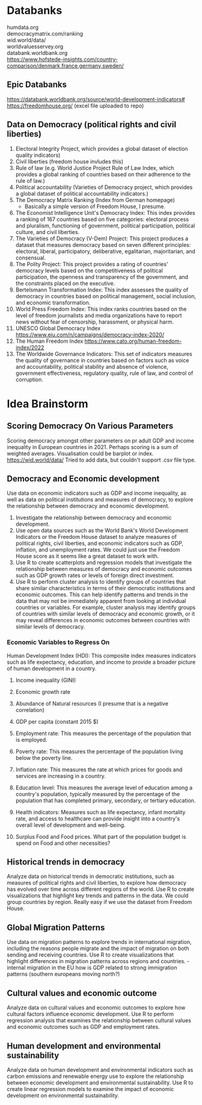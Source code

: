 # Databanks

humdata.org  
democracymatrix.com/ranking  
wid.world/data/  
worldvaluesservey.org  
databank.worldbank.org  
https://www.hofstede-insights.com/country-comparison/denmark,france,germany,sweden/

## Epic Databanks
https://databank.worldbank.org/source/world-development-indicators#
https://freedomhouse.org/ (excel file uploaded to repo)

## Data on Democracy (political rights and civil liberties)
1.  Electoral Integrity Project, which provides a global dataset of election quality indicators)
2. Civil liberties (freedom house invludes this)
3. Rule of law (e.g. World Justice Project Rule of Law Index, which provides a global ranking of countries based on their adherence to the rule of law.)
4. Political accountability (Varieties of Democracy project, which provides a global dataset of political accountability indicators.)
5. The Democracy Matrix Ranking (Index from German homepage)
    - Basically a simple version of Freedom House, I presume.
6. The Economist Intelligence Unit's Democracy Index: This index provides a ranking of 167 countries based on five categories: electoral process and pluralism, functioning of government, political participation, political culture, and civil liberties.
7. The Varieties of Democracy (V-Dem) Project: This project produces a dataset that measures democracy based on seven different principles: electoral, liberal, participatory, deliberative, egalitarian, majoritarian, and consensual.
8. The Polity Project: This project provides a rating of countries' democracy levels based on the competitiveness of political participation, the openness and transparency of the government, and the constraints placed on the executive.
9. Bertelsmann Transformation Index: This index assesses the quality of democracy in countries based on political management, social inclusion, and economic transformation.
10. World Press Freedom Index: This index ranks countries based on the level of freedom journalists and media organizations have to report news without fear of censorship, harassment, or physical harm.
11. UNESCO Global Democracy Index https://www.eiu.com/n/campaigns/democracy-index-2020/
12. The Human Freedom Index https://www.cato.org/human-freedom-index/2022
13. The Worldwide Governance Indicators: This set of indicators measures the quality of governance in countries based on factors such as voice and accountability, political stability and absence of violence, government effectiveness, regulatory quality, rule of law, and control of corruption.


# Idea Brainstorm

## Scoring Democracy On Various Parameters

Scoring democracy amongst other parameters on pr adult GDP and income inequality in European countries in 2021.
Perhaps scoring is a sum of weighted averages.
Visualisation could be barplot or index.
https://wid.world/data/
Tried to add data, but couldn't support .csv file type.

## Democracy and Economic development
Use data on economic indicators such as GDP and income inequality, as well as data on political institutions and measures of democracy, to explore the relationship between democracy and economic development.

1. Investigate the relationship between democracy and economic development.
2. Use open data sources such as the World Bank's World Development Indicators or the Freedom House dataset to analyze measures of political rights, civil liberties, and economic indicators such as GDP, inflation, and unemployment rates. We could just use the Freedom House score as it seems like a great dataset to work with.
3. Use R to create scatterplots and regression models that investigate the relationship between measures of democracy and economic outcomes such as GDP growth rates or levels of foreign direct investment.
4. Use R to perform cluster analysis to identify groups of countries that share similar characteristics in terms of their democratic institutions and economic outcomes. This can help identify patterns and trends in the data that may not be immediately apparent from looking at individual countries or variables. For example, cluster analysis may identify groups of countries with similar levels of democracy and economic growth, or it may reveal differences in economic outcomes between countries with similar levels of democracy.

### Economic Variables to Regress On
Human Development Index (HDI): This composite index measures indicators such as life expectancy, education, and income to provide a broader picture of human development in a country.

1. Income inequality (GINI)

2. Economic growth rate

3. Abundance of Natural resources (I presume that is a negative correlation)

4. GDP per capita (constant 2015 $)

5. Employment rate: This measures the percentage of the population that is employed.

6. Poverty rate: This measures the percentage of the population living below the poverty line.

7. Inflation rate: This measures the rate at which prices for goods and services are increasing in a country.

8. Education level: This measures the average level of education among a country's population, typically measured by the percentage of the population that has completed primary, secondary, or tertiary education.

9. Health indicators: Measures such as life expectancy, infant mortality rate, and access to healthcare can provide insight into a country's overall level of development and well-being.

10. Surplus Food and Food prices. What part of the population budget is spend on Food and other necessities?

## Historical trends in democracy
Analyze data on historical trends in democratic institutions, such as measures of political rights and civil liberties, to explore how democracy has evolved over time across different regions of the world. Use R to create visualizations that highlight key trends and patterns in the data.
We could group countries by region. Really easy if we use the dataset from Freedom House.

## Global Migration Patterns
Use data on migration patterns to explore trends in international migration, including the reasons people migrate and the impact of migration on both sending and receiving countries. Use R to create visualizations that highlight differences in migration patterns across regions and countries.
-internal migration in the EU
how is GDP related to strong immigration patterns (southern europeans moving north?)

 ##  Cultural values and economic outcome
 Analyze data on cultural values and economic outcomes to explore how cultural factors influence economic development. Use R to perform regression analysis that examines the relationship between cultural values and economic outcomes such as GDP and employment rates.

 ## Human development and environmental sustainability
 Analyze data on human development and environmental indicators such as carbon emissions and renewable energy use to explore the relationship between economic development and environmental sustainability. Use R to create linear regression models to examine the impact of economic development on environmental sustainability.
